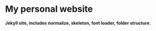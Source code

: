 # My personal website

#### Jekyll site, includes normalize, skeleton, font loader, folder structure.